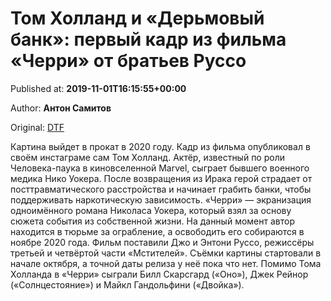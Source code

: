 
# Том Холланд и «Дерьмовый банк»: первый кадр из фильма «Черри» от братьев Руссо

Published at: **2019-11-01T16:15:55+00:00**

Author: **Антон Самитов**

Original: [DTF](https://dtf.ru/cinema/78985-tom-holland-i-dermovyy-bank-pervyy-kadr-iz-filma-cherri-ot-bratev-russo)

Картина выйдет в прокат в 2020 году.
Кадр из фильма опубликовал в своём инстаграме сам Том Холланд. Актёр, известный по роли Человека-паука в киновселенной Marvel, сыграет бывшего военного медика Нико Уокера. После возвращения из Ирака герой страдает от посттравматического расстройства и начинает грабить банки, чтобы поддерживать наркотическую зависимость.
«Черри» — экранизация одноимённого романа Николаса Уокера, который взял за основу сюжета события из собственной жизни. На данный момент автор находится в тюрьме за ограбление, а освободить его собираются в ноябре 2020 года.
Фильм поставили Джо и Энтони Руссо, режиссёры третьей и четвёртой части «Мстителей». Съёмки картины стартовали в начале октября, а точной даты релиза у неё пока что нет.
Помимо Тома Холланда в «Черри» сыграли Билл Скарсгард («Оно»), Джек Рейнор («Солнцестояние») и Майкл Гандольфини («Двойка»).
